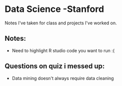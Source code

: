# Data Science -Stanford

Notes I've taken for class and projects I've worked on.


## Notes:
- Need to highlight R studio code you want to run :(


## Questions on quiz i messed up:
- Data mining doesn't always require data cleaning
